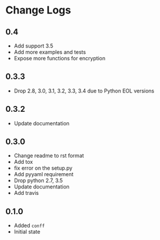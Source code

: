 # Change Logs

## 0.4
- Add support 3.5
- Add more examples and tests
- Expose more functions for encryption

## 0.3.3
- Drop 2.8, 3.0, 3.1, 3.2, 3.3, 3.4 due to Python EOL versions

## 0.3.2
- Update documentation

## 0.3.0
- Change readme to rst format
- Add tox
- fix error on the setup.py
- Add pyyaml requirement
- Drop python 2.7, 3.5
- Update documentation
- Add travis

## 0.1.0
- Added ``conff``
- Initial state
